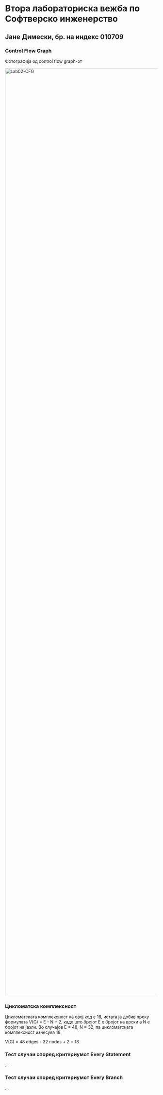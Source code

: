 # Втора лабораториска вежба по Софтверско инженерство

## Јане Димески, бр. на индекс 010709

### Control Flow Graph

Фотографија од control flow graph-от

<img width="3050" alt="Lab02-CFG" src="https://user-images.githubusercontent.com/5346438/171729371-7918b7a1-1d81-432f-aaf6-736dfecfb15a.png">

### Цикломатска комплексност

Цикломатската комплексност на овој код е 18, истата ја добив преку формулата V(G) = E - N + 2, каде што бројот E е бројот на врски а N е бројот на јазли.
Во случајов E = 48, N = 32, па цикломатската комплексност изнесува 18.

V(G) = 48 edges - 32 nodes + 2 = 18

### Тест случаи според критериумот Every Statement

...

### Тест случаи според критериумот Every Branch

...
